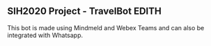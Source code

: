 ## SIH2020 Project - TravelBot EDITH 

This bot is made using Mindmeld and Webex Teams and can also be integrated with Whatsapp.


